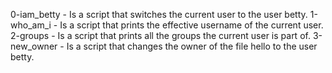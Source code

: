 0-iam_betty - Is a script that switches the current user to the user betty.
1-who_am_i - Is a script that prints the effective username of the current user.
2-groups - Is a script that prints all the groups the current user is part of.
3-new_owner - Is a script that changes the owner of the file hello to the user betty.